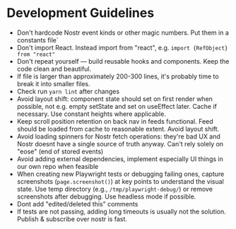 # Development Guidelines

- Don't hardcode Nostr event kinds or other magic numbers. Put them in a constants file`
- Don't import React. Instead import from "react", e.g. `import {RefObject} from "react"`
- Don't repeat yourself — build reusable hooks and components. Keep the code clean and beautiful.
- If file is larger than approximately 200-300 lines, it's probably time to break it into smaller files.
- Check run `yarn lint` after changes
- Avoid layout shift: component state should set on first render when possible, not e.g. empty setState and set on useEffect later. Cache if necessary. Use constant heights where applicable.
- Keep scroll position retention on back nav in feeds functional. Feed should be loaded from cache to reasonable extent. Avoid layout shift.
- Avoid loading spinners for Nostr fetch operations: they're bad UX and Nostr doesnt have a single source of truth anyway. Can't rely solely on "eose" (end of stored events)
- Avoid adding external dependencies, implement especially UI things in our own repo when feasible
- When creating new Playwright tests or debugging failing ones, capture screenshots (`page.screenshot()`) at key points to understand the visual state. Use temp directory (e.g., `/tmp/playwright-debug/`) or remove screenshots after debugging. Use headless mode if possible.
- Dont add "edited/deleted this" comments
- If tests are not passing, adding long timeouts is usually not the solution. Publish & subscribe over nostr is fast.
